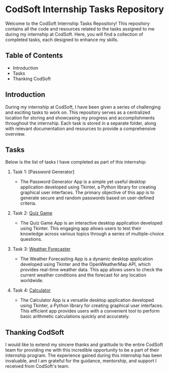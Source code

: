 # CodSoft Internship Tasks Repository
Welcome to the CodSoft Internship Tasks Repository! This repository contains all the code and resources related to the tasks assigned to me during my internship at CodSoft. Here, you will find a collection of completed tasks, each designed to enhance my skills.
## Table of Contents
- Introduction
- Tasks
- Thanking CodSoft
## Introduction 
During my internship at CodSoft, I have been given a series of challenging and exciting tasks to work on. This repository serves as a centralized location for storing and showcasing my progress and accomplishments throughout the internship. Each task is stored in a separate folder, along with relevant documentation and resources to provide a comprehensive overview.
## Tasks
Below is the list of tasks I have completed as part of this internship:
1. Task 1: [Password Generator]
    - The Password Generator App is a simple yet useful desktop application developed using Tkinter, a Python library for creating graphical user interfaces. The primary objective of this app is to generate secure and random passwords based on user-defined criteria.
    
2. Task 2: [Quiz Game](https://github.com/Siddharth-2382/CODSOFT/tree/main/Quiz-Game)
   - The Quiz Game App is an interactive desktop application developed using Tkinter. This engaging app allows users to test their knowledge across various topics through a series of multiple-choice questions.
3. Task 3: [Weather Forecaster](https://github.com/Siddharth-2382/CODSOFT/tree/main/Weather-Forecasting-App)
   - The Weather Forecasting App is a dynamic desktop application developed using Tkinter and the OpenWeatherMap API, which provides real-time weather data. This app allows users to check the current weather conditions and the forecast for any location worldwide.

4. Task 4: [Calculator](https://github.com/Siddharth-2382/CODSOFT/tree/main/Calculator-App)
   - The Calculator App is a versatile desktop application developed using Tkinter, a Python library for creating graphical user interfaces. This efficient app provides users with a convenient tool to perform basic arithmetic calculations quickly and accurately.

## Thanking CodSoft
I would like to extend my sincere thanks and gratitude to the entire CodSoft team for providing me with this incredible opportunity to be a part of their internship program. The experience gained during this internship has been invaluable, and I am grateful for the guidance, mentorship, and support I received from CodSoft's team.
